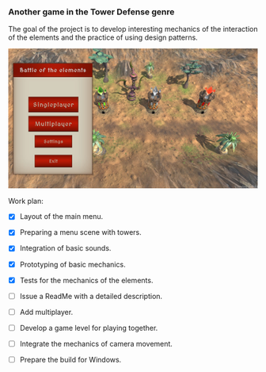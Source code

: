 ### Another game in the Tower Defense genre

The goal of the project is to develop interesting mechanics of the interaction of the elements and the practice of using design patterns.

![MainMenu](https://github.com/LLarean/tower-defense/blob/develop/Assets/Images/Sources/MainMenu.jpg?raw=true)

Work plan:
- [x] Layout of the main menu.
- [x] Preparing a menu scene with towers.
- [x] Integration of basic sounds.
- [x] Prototyping of basic mechanics.
- [x] Tests for the mechanics of the elements.

- [ ] Issue a ReadMe with a detailed description.
- [ ] Add multiplayer.
- [ ] Develop a game level for playing together.
- [ ] Integrate the mechanics of camera movement.
- [ ] Prepare the build for Windows.
